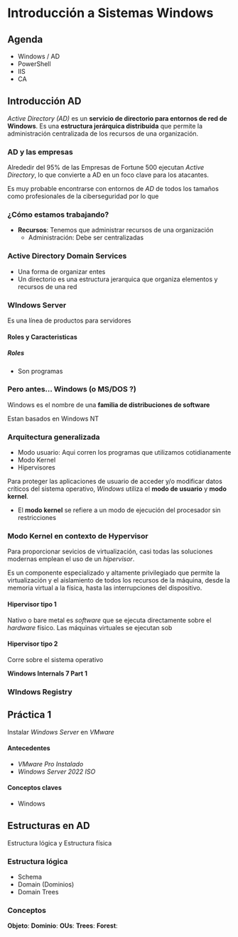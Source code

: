 # Introducción a Sistemas Windows

## Agenda

- Windows / AD
- PowerShell
- IIS
- CA

## Introducción AD

*Active Directory (AD)* es un **servicio de directorio para entornos de red de Windows**.
Es una **estructura jerárquica distribuida** que permite la administración centralizada de los recursos de una organización.

### AD y las empresas

Alrededir del 95% de las Empresas de Fortune 500 ejecutan *Active Directory*, lo que convierte a AD en un foco clave para los atacantes.

Es muy probable encontrarse con entornos de *AD* de todos los tamaños como profesionales de la ciberseguridad por lo que 

### ¿Cómo estamos trabajando?

- **Recursos**: Tenemos que administrar recursos de una organización
	- Administración: Debe ser centralizadas

### Active Directory Domain Services

- Una forma de organizar entes
- Un directorio es una estructura jerarquica que organiza elementos y recursos de una red

### WIndows Server

Es una línea de productos para servidores

#### Roles y Caracteristicas

##### Roles

- Son programas

### Pero antes... Windows (o MS/DOS ?)

Windows es el nombre de una **familia de distribuciones de software**

Estan basados en Windows NT

### Arquitectura generalizada

- Modo usuario: Aqui corren los programas que utilizamos cotidianamente
- Modo Kernel
- Hipervisores

Para proteger las aplicaciones de usuario de acceder y/o modificar datos críticos del sistema operativo, *Windows* utiliza el **modo de usuario** y **modo kernel**.

- El **modo kernel** se refiere a un modo de ejecución del procesador sin restricciones

### Modo Kernel en contexto de Hypervisor

Para proporcionar sevicios de virtualización, casi todas las soluciones modernas emplean el uso de un *hipervisor*.

Es un componente especializado y altamente privilegiado que permite la virtualización y el aislamiento de todos los recursos de la máquina, desde la memoria virtual a la física, hasta las interrupciones del dispositivo.

#### Hipervisor tipo 1

Nativo o bare metal es *software* que se ejecuta directamente sobre el *hardware* físico.
Las máquinas virtuales se ejecutan sob

#### Hipervisor tipo 2

Corre sobre el sistema operativo

**Windows Internals 7 Part 1**

### WIndows Registry

## Práctica 1

Instalar *Windows Server* en *VMware*

#### Antecedentes

- *VMware Pro Instalado*
- *Windows Server 2022 ISO*

#### Conceptos claves

- Windows

## Estructuras en AD

Estructura lógica y Estructura física

### Estructura lógica

- Schema
- Domain (Dominios)
- Domain Trees

### Conceptos

**Objeto**: 
**Dominio**:
**OUs**:
**Trees**:
**Forest**:
